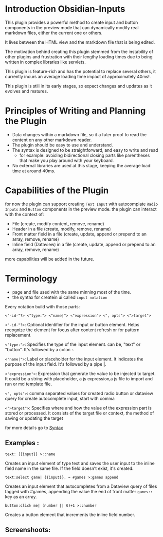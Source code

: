 # Introduction Obsidian-Inputs

This plugin provides a powerful method to create input and button components in the preview mode that can dynamically modify real markdown files, either the current one or others.

It lives between the HTML view and the markdown file that is being edited.

The motivation behind creating this plugin stemmed from the instability of other plugins and frustration with their lengthy loading times due to being written in complex libraries like servlets.

This plugin is feature-rich and has the potential to replace several others, it currently incurs an average loading time impact of approximately 40ms!.

This plugin is still in its early stages, so expect changes and updates as it evolves and matures.

# Principles of Writing and Planning the Plugin

- Data changes within a markdown file, so it a futer proof to read the content on any other markdown reader.
- The plugin should be easy to use and understand.
- The syntax is designed to be straightforward, and easy to write and read
  - for example: avoiding bidirectional closing parts like parentheses that make you play around with your keyboard.
- No external libraries are used at this stage, keeping the average load time at around 40ms.

# Capabilities of the Plugin

for now the plugin can support creating `Text Input` with autocomplate `Radio Inputs` and `Button` components in the preview mode.
the plugin can interact with the context of:
- File (create, modify content, remove, rename)
- Header in a file (create, modify, remove, rename)
- Front matter field in a file (create, update, append or prepend to an array, remove, rename)
- Inline field (Dataview) in a file (create, update, append or prepend to an array, remove, rename)

more capabilities will be added in the future.


# Terminology
- page and file used with the same minning most of the time.
- the syntax for createin ui called `input notation`

Every notation build with those parts:

`<"-id-"?> <"type:"> <"name|"> <"expression"> <", opts"> <">target">`

`<"-id-"?>`: Optional identifier for the input or button element. Helps recognize the element for focus after content refresh or for pattern replacement.

`<"type:">`: Specifies the type of the input element. can be, "text" or "button". It's followed by a colon :.

`<"name|">`: Label or placeholder for the input element. It indicates the purpose of the input field. It's followed by a pipe |.

`<"expression">`: Expression that generate the value to be injected to target. It could be a string with placeholder, a js expression,a js file to import and run or md template file.

`<", opts">`: comma separated values for created radio button or dataview query for  create autocomplete input, start with comma     

`<">target">`: Specifies where and how the value of the expression part is stored or processed. It consists of the target file or context, the method of saving or updating the target

for more details go to  [Syntax]()
## Examples : 

`text: {{input}} >::name`  

Creates an input element of type text and saves the user input to the inline field name in the same file. If the field doesn't exist, it's created.

`text:select game| {{input}}, = #games >:games append`

Creates an input element that autocompletes from a Dataview query of files tagged with #games, appending the value the end of front matter `games::` key as an array.

`button:click me| (number || 0)+1 >::number`

Creates a button element that increments the inline field number.

## Screenshoots:
